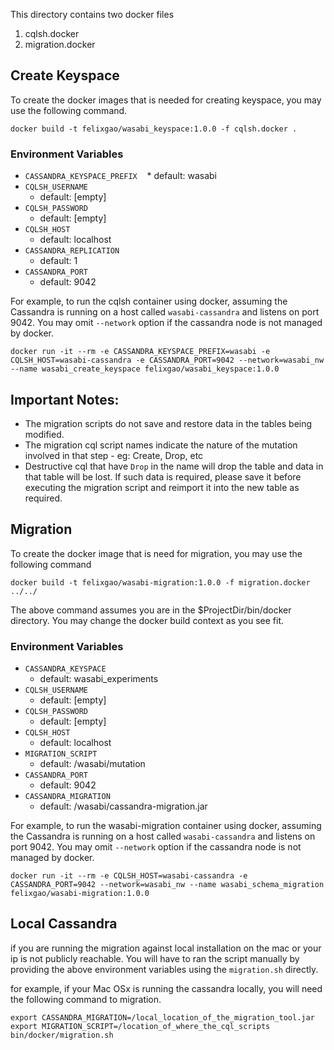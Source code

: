 This directory contains two docker files

1. cqlsh.docker
1. migration.docker

## Create Keyspace
To create the docker images that is needed for creating keyspace, you may use the following command.

```
docker build -t felixgao/wasabi_keyspace:1.0.0 -f cqlsh.docker .
```

### Environment Variables
- `CASSANDRA_KEYSPACE_PREFIX`
    * default: wasabi
- `CQLSH_USERNAME`
    * default: [empty]
- `CQLSH_PASSWORD`
    * default: [empty]
- `CQLSH_HOST`
    * default: localhost
- `CASSANDRA_REPLICATION`
    * default: 1
- `CASSANDRA_PORT`
    * default: 9042

For example, to run the cqlsh container using docker, assuming the Cassandra is running on a host called `wasabi-cassandra` and listens on port 9042.  You may omit `--network` option if the cassandra node is not managed by docker.
```
docker run -it --rm -e CASSANDRA_KEYSPACE_PREFIX=wasabi -e CQLSH_HOST=wasabi-cassandra -e CASSANDRA_PORT=9042 --network=wasabi_nw --name wasabi_create_keyspace felixgao/wasabi_keyspace:1.0.0
```

## Important Notes:
- The migration scripts do not save and restore data in the tables being modified.
- The migration cql script names indicate the nature of the mutation involved in that step - eg: Create, Drop, etc
- Destructive cql that have ```Drop``` in the name will drop the table and data in that table will be lost. If such data is required, please save it before executing the migration script and reimport it into the new table as required.

## Migration

 To create the docker image that is need for migration, you may use the following command
 ```
 docker build -t felixgao/wasabi-migration:1.0.0 -f migration.docker ../../
 ```
 The above command assumes you are in the $ProjectDir/bin/docker directory.  You may change the docker build context as you see fit.

 ### Environment Variables
 - `CASSANDRA_KEYSPACE`
     * default: wasabi_experiments
 - `CQLSH_USERNAME`
     * default: [empty]
 - `CQLSH_PASSWORD`
     * default: [empty]
 - `CQLSH_HOST`
     * default: localhost
 - `MIGRATION_SCRIPT`
     * default: /wasabi/mutation
 - `CASSANDRA_PORT`
     * default: 9042
 - `CASSANDRA_MIGRATION`
     * default: /wasabi/cassandra-migration.jar

 For example, to run the wasabi-migration container using docker, assuming the Cassandra is running on a host called `wasabi-cassandra` and listens on port 9042.  You may omit `--network` option if the cassandra node is not managed by docker.
 ```
 docker run -it --rm -e CQLSH_HOST=wasabi-cassandra -e CASSANDRA_PORT=9042 --network=wasabi_nw --name wasabi_schema_migration felixgao/wasabi-migration:1.0.0
 ```

## Local Cassandra

if you are running the migration against local installation on the mac or your ip is not publicly reachable.  You will have to ran the script manually by providing the above environment variables using the ```migration.sh``` directly.

for example, if your Mac OSx is running the cassandra locally, you will need the following command to migration.

```
export CASSANDRA_MIGRATION=/local_location_of_the_migration_tool.jar
export MIGRATION_SCRIPT=/location_of_where_the_cql_scripts
bin/docker/migration.sh
```
